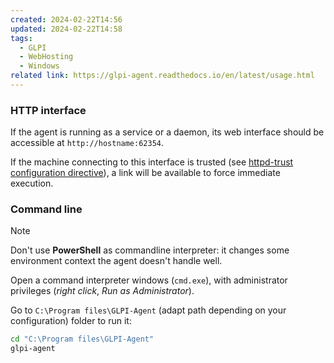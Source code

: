 ```yaml
---
created: 2024-02-22T14:56
updated: 2024-02-22T14:58
tags:
  - GLPI
  - WebHosting
  - Windows
related link: https://glpi-agent.readthedocs.io/en/latest/usage.html
---
```

### HTTP interface

If the agent is running as a service or a daemon, its web interface should be accessible at `http://hostname:62354`.

If the machine connecting to this interface is trusted (see [httpd-trust configuration directive](https://glpi-agent.readthedocs.io/en/latest/configuration.html#httpd-trust)), a link will be available to force immediate execution.

### Command line

> [!NOTE]
> Don't use **PowerShell** as commandline interpreter: it changes some environment context the agent doesn't handle well.
> 

Open a command interpreter windows (`cmd.exe`), with administrator privileges (_right click_, _Run as Administrator_).

Go to `C:\Program files\GLPI-Agent` (adapt path depending on your configuration) folder to run it:
```cmd
cd "C:\Program files\GLPI-Agent"
glpi-agent
```